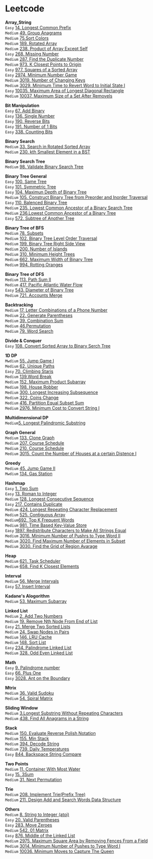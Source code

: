 # Leetcode
**Array_String**  
`Easy` [14. Longest Common Prefix](https://github.com/Adalyne/Leetcode/blob/ffcae61b244916146e1af3e08c940e12313fe987/Array_String/14.%20Longest%20Common%20Prefix.md)  
`Medium` [49. Group Anagrams](https://github.com/Adalyne/Leetcode/blob/42bf1c957eb9c7aacf722e312b090b7751ebedce/Array_String/49.%20Group%20Anagrams.md)  
`Medium` [75.Sort Colors](https://github.com/Adalyne/Leetcode/blob/6b3bad378fb080d01a5403f61f2509e3e8d79327/Array_String/75.%20Sort%20Colors.md)  
`Medium` [189. Rotated Array](https://github.com/Adalyne/Leetcode/blob/cf2c493a92d1599b3052f06c2d2af76a1452c307/Array_String/189.%20Rotate%20Array.md)  
`Medium` [238. Product of Array Except Self](https://github.com/Adalyne/Leetcode/blob/2de4289bed51b3b2089076d232ed5df56de2f9da/Array_String/238.%20Product%20of%20Array%20Except%20Self.md)  
`Easy` [268. Missing Number](https://github.com/Adalyne/Leetcode/blob/f933f70de131429166f2a83a238446dfa19290c1/Array_String/268.%20Missing%20Number.md)   
`Medium` [287. Find the Duplicate Number](https://github.com/Adalyne/Leetcode/blob/4c868e8dfc2b590639351901c73d635742ca3acc/Array_String/287.%20Find%20the%20Duplicate%20Number.md)  
`Medium` [973. K Closest Points to Origin](https://github.com/Adalyne/Leetcode/blob/962d45f6a78dd86fd0fb6636fcad4a1a2a35f61a/Array_String/973.%20K%20Closest%20Points%20to%20Origin.md)  
`Easy` [977. Squares of a Sorted Array](https://github.com/Adalyne/Leetcode/blob/6c63d367e0515dd03c4f570aab79bd93c54086a1/Array_String/977.%20Squares%20of%20a%20Sorted%20Array.md)  
`Easy` [2974. Minimum Number Game](https://github.com/Adalyne/Leetcode/blob/067c229913a78684027ca89568901684e4c0e141/Array_String/2974.%20Minimum%20Number%20Game.md)  
`Medium` [3019. Number of Changing Keys](https://github.com/Adalyne/Leetcode/blob/d1df4ac35362e805d003267f19674919736e053a/Array_String/3019.%20Number%20of%20Changing%20Keys.md)  
`Medium` [3029. Minimum Time to Revert Word to Initial State I](https://github.com/Adalyne/Leetcode/blob/07f90700d2cb7c7893fe90fb52caef6aed5daf94/Array_String/3029.%20Minimum%20Time%20to%20Revert%20Word%20to%20Initial%20State%20I.md)  
`Easy` [10035. Maximum Area of Longest Diagonal Rectangle](https://github.com/Adalyne/Leetcode/blob/560dd1ae999175f064511ee66dfd41702bde9999/Array_String/10035.%20Maximum%20Area%20of%20Longest%20Diagonal%20Rectangle.md)  
`Medium` [10037. Maximum Size of a Set After Removels](https://github.com/Adalyne/Leetcode/blob/e9a4ae2d23c46840c5ff38ec34636ca645f8ad35/Array_String/10037.%20Maximum%20Size%20of%20a%20Set%20After%20Removals.md)  

 **Bit Manipulation**  
`Easy` [67. Add Binary](https://github.com/Adalyne/Leetcode/blob/5d68662269b5006d15c4ed4ea939de7ca3d5e97f/Bit%20Manipulation/67.%20Add%20Binary.md)    
`Easy` [136. Single Number](https://github.com/Adalyne/Leetcode/blob/c80f4384411bfc1001e4176b4dcb306653855f4a/Bit%20Manipulation/136.%20Single%20Number.md)  
`Easy` [190. Reverse Bits](https://github.com/Adalyne/Leetcode/blob/da958861963f2896c743f042ee3c934406df4e86/Bit%20Manipulation/190.%20Reverse%20Bits.md)  
`Easy` [191. Number of 1 Bits](https://github.com/Adalyne/Leetcode/blob/97b4f2ffaabf541a9c7afbb21a3da51020ae28f0/Bit%20Manipulation/191.%20Number%20of%201%20Bits.md)  
`Easy` [338. Counting Bits](https://github.com/Adalyne/Leetcode/blob/45339c69cf3fa2972bba813107df9e809f8cacf5/Bit%20Manipulation/338.%20Counting%20Bits.md)  

**Binary Search**  
`Medium` [33. Search in Rotated Sorted Array](https://github.com/Adalyne/Leetcode/blob/027247167838dcfd80076d8b0d3056b4bd1a680b/Binary%20Search/33.%20Search%20in%20Rotated%20Sorted%20Array.md)  
`Medium` [230. kth Smallest Element in a BST](https://github.com/Adalyne/Leetcode/blob/e70ea36adaf53a67e8595da6d8720b72bcae174f/Binary%20Search%20Tree/230.%20Kth%20Smallest%20Element%20in%20a%20BST.md)  

**Binary Search Tree**  
`Medium` [98. Validate Binary Search Tree](https://github.com/Adalyne/Leetcode/blob/736c7d818497318b92c925d7f5fd67143511e62c/Binary%20Search%20Tree/98.%20Validate%20Binary%20Search%20Tree.md)  

**Binary Tree General**  
`Easy` [100. Same Tree](https://github.com/Adalyne/Leetcode/blob/2ff8a74043edbe72fed3d906cf81218e983918d5/Binary%20Tree%20General/100.%20Same%20Tree.md)  
`Easy` [101. Symmetric Tree](https://github.com/Adalyne/Leetcode/blob/21297642a46057daea47bc5e055bc0e139c675cd/Binary%20Tree%20General/101.%20Symmetric%20Tree.md)  
`Easy` [104. Maximun Depth of Binary Tree](https://github.com/Adalyne/Leetcode/blob/f6d1eccb8762a1e0310aa489a05d530f292baba1/Binary%20Tree%20General/104.%20Maximum%20Depth%20of%20Binary%20Tree.md)  
`Medium` [105. Construct Binary Tree from Preorder and Inorder Traversal](https://github.com/Adalyne/Leetcode/blob/909e455173af7d112d44aad1b0d008504e80e3f4/Binary%20Tree%20General/105.%20Construct%20Binary%20Tree%20from%20Preorder%20and%20Inorder%20Traversal.md)  
`Easy` [110. Balenced Binary Tree](https://github.com/Adalyne/Leetcode/blob/8cf9a4a4af2ea7b654b8f51a0663060372974b24/Binary%20Tree%20General/110.%20Balanced%20Binary%20Tree.md)   
`Medium` [235. Lowest Common Ancestor of a Binary Search Tree](https://github.com/Adalyne/Leetcode/blob/b2db13557dee15c0fa7df3bf25e59267174b31e6/Binary%20Tree%20General/235.%20Lowest%20Common%20Ancestor%20of%20a%20Binary%20Search%20Tree.md)   
`Medium` [236.Lowest Common Ancestor of a Binary Tree](https://github.com/Adalyne/Leetcode/blob/3a1ae05a0c5d192cf9102348909c7ae18aabf844/Binary%20Tree%20General/236.%20Lowest%20Common%20Ancestor%20of%20a%20Binary%20Tree.md)  
`Easy` [572. Subtree of Another Tree](https://github.com/Adalyne/Leetcode/blob/40715c5fb2e491ef9960e4af55931a83bdc30952/Binary%20Tree%20General/572.%20Subtree%20of%20Another%20Tree.md)  

**Binary Tree of BFS**  
`Medium` [78. Subsets](https://github.com/Adalyne/Leetcode/blob/27d92e97458fe25171d084a617eaf0a9d2d13f39/Binary%20Tree%20BFS/78.%20Subsets.md)  
`Medium` [102. Binary Tree Level Order Traversal](https://github.com/Adalyne/Leetcode/blob/14226b11e6cf594c7be5276ad46cde4f819d4174/Binary%20Tree%20BFS/102.%20Binary%20Tree%20Level%20Order%20Traversal.md)  
`Medium` [199. Binary Tree Right Side View](https://github.com/Adalyne/Leetcode/blob/32ba8e024a9094399c476358d285c1d6d1c93bb7/Binary%20Tree%20BFS/199.%20Binary%20Tree%20Right%20Side%20View.md)  
`Medium` [200. Number of Islands](https://github.com/Adalyne/Leetcode/blob/0a7b9756c0787631f774caa4ba7d6bbfc91b8b7a/Binary%20Tree%20BFS/200.%20Number%20of%20Islands.md)  
`Medium` [310. Minimum Height Trees](https://github.com/Adalyne/Leetcode/blob/d2c35f0f62e1ef9061d2f8029dab68e0c319b9db/Binary%20Tree%20BFS/310.%20Minimum%20Height%20Trees.md)  
`Medium` [662. Maximum Width of Binary Tree](https://github.com/Adalyne/Leetcode/blob/706390888e1a356a65424de135ecc941a4b9db9a/Binary%20Tree%20BFS/662.%20Maximum%20Width%20of%20Binary%20Tree.md)  
`Medium` [994. Rotting Oranges](https://github.com/Adalyne/Leetcode/blob/cdedc169b1c5d52169281365a01d1ceba1429a10/Binary%20Tree%20BFS/994.%20Rotting%20Oranges.md)  

**Binary Tree of DFS**  
`Medium` [113. Path Sum II](https://github.com/Adalyne/Leetcode/blob/00e3af169644d2420c75324c1adb05f36d8bc0be/Binary%20Tree%20DFS/113.%20Path%20Sum%20II.md)  
`Medium` [417. Pacific Atlantic Water Flow](https://github.com/Adalyne/Leetcode/blob/654ce15447400a54ad4a845b7370bd8985088f1e/Binary%20Tree%20DFS/417.%20Pacific%20Atlantic%20Water%20Flow.md)  
`Easy` [543. Diameter of Binary Tree](https://github.com/Adalyne/Leetcode/blob/ba3522d90550172dfdcd7535eaeb2231c7e247e5/Binary%20Tree%20DFS/543.%20Diameter%20of%20Binary%20Tree.md)  
`Medium` [721. Accounts Merge](https://github.com/Adalyne/Leetcode/blob/87683ce62b391ed2ed8027a7c95e8edab4649cf1/Binary%20Tree%20DFS/721.%20Accounts%20Merge.md)  

**Backtracking**  
`Medium` [17. Letter Combinations of a Phone Number](https://github.com/Adalyne/Leetcode/blob/d45b9b1c00cfdcd6c0080b7ff298c75250d57695/Backtracking/17.%20Letter%20Combinations%20of%20a%20Phone%20Number.md)  
`Medium` [22. Generate Parentheses](https://github.com/Adalyne/Leetcode/blob/36f69ddefd39707be10a5be324dd5611bc1d716a/Backtracking/22.%20Generate%20Parentheses.md)  
`Medium` [39. Combination Sum](https://github.com/Adalyne/Leetcode/blob/7e27475c651949771da2879d9bd0009b4dd0f0ed/Backtracking/39.%20Combination%20Sum.md)  
`Medium` [46.Permutation](https://github.com/Adalyne/Leetcode/blob/ae9bf2383e4fcd2e91cef171f2cc4966a0fc4b3f/Backtracking/46.%20Permutations.md)  
`Medium` [79. Word Search](https://github.com/Adalyne/Leetcode/blob/0c0fdad1bf88ab7030f1c271ec943b25fe5c5761/Backtracking/79.%20Word%20Search.md)  

**Divide & Conquer**  
`Easy` [108. Convert Sorted Array to Binary Serch Tree](https://github.com/Adalyne/Leetcode/blob/bdda9e18750572f0a26d041906144f6f0afe48b8/Divide%20%26%20Conquer/108.%20Convert%20Sorted%20Array%20to%20Binary%20Search%20Tree.md)  

**1D DP**  
`Mwdium` [55. Jump Game I](https://github.com/Adalyne/Leetcode/blob/0eeb54c1b50eaaf887fe3cde51e089a2d5d603d3/1D%20DP/55.%20Jump%20Game.md)  
`Medium` [62. Unique Paths](https://github.com/Adalyne/Leetcode/blob/6ac8049c7c186a9ae8c19e100153b67866960d9c/1D%20DP/62.%20Unique%20Paths.md)  
`Easy` [70. Climbing Staris](https://github.com/Adalyne/Leetcode/blob/c3b29eec1a9b699aa1deb16ca0dc425b64c5006f/1D%20DP/70.%20Climbing%20Stairs.md)  
`Medium` [139.Word Break](https://github.com/Adalyne/Leetcode/blob/1a17ae00f851a4b8992abf0a8a1b68d26cadc54e/1D%20DP/139.%20Word%20Break.md)  
`Medium` [152. Maximum Product Subarray](https://github.com/Adalyne/Leetcode/blob/747991190739672af2d6b44a8ee4e61ab3f9ff29/1D%20DP/152.%20Maximum%20Product%20Subarray.md)  
`Medium` [198. House Robber](https://github.com/Adalyne/Leetcode/blob/7800acac4bc6a773d5f25a6416610aed9e199ee0/1D%20DP/198.%20House%20Robber.md)  
`Medium` [300. Longest Increasing Subsequence](https://github.com/Adalyne/Leetcode/blob/760203c9f1154255b38a30245ea45b31cf5c8b54/1D%20DP/300.%20Longest%20Increasing%20Subsequence.md)  
`Medium` [322. Coins Change](https://github.com/Adalyne/Leetcode/blob/d49dd2d3333da80b7a47eae583fc80b69c249ca8/1D%20DP/322.%20Coin%20Change.md)  
`Medium` [416. Partition Equal Subset Sum](https://github.com/Adalyne/Leetcode/blob/531554fe5aa837d052dd5333810a60050f0db80c/1D%20DP/416.%20Partition%20Equal%20Subset%20Sum.md)  
`Medium` [2976. Minimum Cost to Convert String I](https://github.com/Adalyne/Leetcode/blob/e0924ad9b1fe8281344daa278fb9d1d029fda7f7/1D%20DP/2976.%20Minimum%20Cost%20to%20Convert%20String%20I.md)  

**Multidimensional DP**  
`Medium`[5. Longest Palindromic Substring](https://github.com/Adalyne/Leetcode/blob/7c9853efcec33b279d8d117e9cc0a8dab05b28ca/Multidimensional%20DP/5.%20Longest%20Palindromic%20Substring.md)  

**Graph General**  
`Medium` [133. Clone Graph](https://github.com/Adalyne/Leetcode/blob/27c811ab314b010b21d30fa2412da6917bd7753b/Graph%20General/133.%20Clone%20Graph.md)  
`Medium` [207. Course Schedule](https://github.com/Adalyne/Leetcode/blob/f4e1e7348912f0e817caf76953c1a7bad5215ae9/Graph%20General/207.%20Course%20Schedule.md)  
`Medium` [210. Course Schedule](https://github.com/Adalyne/Leetcode/blob/d92069ed52ef75c8704c4d7a6c777cf508c5e53e/Graph%20General/210.%20Course%20Schedule%20II.md)  
`Medium` [3015. Count the Number of Houses at a certain Distence I](https://github.com/Adalyne/Leetcode/blob/12d91a57c8770702ab6c3fa8547989defad049b9/Graph%20General/3015.%20Count%20the%20Number%20of%20Houses%20at%20a%20Certain%20Distance%20I.md)  

**Greedy**  
`Medium` [45. Jump Game II](https://github.com/Adalyne/Leetcode/blob/b11a256350f3202126ff83777f4bc5e8e48f2b1b/Greedy/45.%20Jump%20Game%20II.md)  
`Mwdium` [134. Gas Station](https://github.com/Adalyne/Leetcode/blob/fa398fdf636872bbd7da7ad3d276c3ed1759dddc/Greedy/134.%20Gas%20Station.md)  

**Hashmap**  
`Easy` [1. Two Sum](https://github.com/Adalyne/Leetcode/blob/91d46fd6e67ea0876d96f69d17cf5c71020ed012/Hashmap/1.%20Two%20Sum.md)  
`Easy` [13. Roman to Integer](https://github.com/Adalyne/Leetcode/blob/f508e148150a891a8853a23700726bea6cf0d32e/Hashmap/13.%20Roman%20to%20Integer.md)  
`Medium` [128. Longest Consecutive Sequence](https://github.com/Adalyne/Leetcode/blob/87323541005cb536173125efd84e79a1bdb41fa5/Hashmap/128.%20Longest%20Consecutive%20Sequence.md)  
`Easy` [217. Contains Duplicate](https://github.com/Adalyne/Leetcode/blob/ca005477f6040b88e9d47f0da00eb879abc04e68/Hashmap/217.%20Contains%20Duplicate.md)  
`Medium` [424. Longest Repeating Character Replacement](https://github.com/Adalyne/Leetcode/blob/6082adabbee68faf73c3ecfb691f23c88362cc63/Hashmap/424.%20Longest%20Repeating%20Character%20Replacement.md)  
`Medium` [525. Contiguous Array](https://github.com/Adalyne/Leetcode/blob/da9b8a1ea2992921df14264354585e79d7b81dcf/Hashmap/525.%20Contiguous%20Array.md)  
`Medium`[692. Top K Frequent Words](https://github.com/Adalyne/Leetcode/blob/38c0b0c15d1047b0653c433c87432bd7685d56b4/Hashmap/692.%20Top%20K%20Frequent%20Words.md)  
`Medium` [981. Time Based Key-Value Store](https://github.com/Adalyne/Leetcode/blob/0d8dafc86e7369bf7efc85ba48c8fcb2df83b341/Hashmap/981.%20Time%20Based%20Key-Value%20Store.md)  
`Easy` [1897. Redistribute Characters to Make All Strings Equal](https://github.com/Adalyne/Leetcode/blob/ff5679059b61ad045f73c23716627efcd49be91d/Hashmap/1897.%20Redistribute%20Characters%20to%20Make%20All%20Strings%20Equal.md)  
`Medium` [3016. Minimum Number of Pushrs to Type Word II](https://github.com/Adalyne/Leetcode/blob/a0af7db2489f7a4df086ccdc6da2f07c6fb517f9/Hashmap/3016.%20Minimum%20Number%20of%20Pushes%20to%20Type%20Word%20II.md)  
`Medium` [3020. Find Maximum Number of Elements in Subset](https://github.com/Adalyne/Leetcode/blob/9a5de77e67b5c5fcdf07014bcd017584a9e5114f/Hashmap/3020.%20Find%20the%20Maximum%20Number%20of%20Elements%20in%20Subset.md)  
`Medium` [3030. Find the Grid of Region Avarage](https://github.com/Adalyne/Leetcode/blob/2d9ae3885bd1f933303f15b7b99b1a0735b44f2c/Hashmap/3030.%20Find%20the%20Grid%20of%20Region%20Average.md)  

**Heap**  
`Medium` [621. Task Scheduler](https://github.com/Adalyne/Leetcode/blob/73e18e3593f5356e0e4d517292d1e3c6d9752160/Heap/621.%20Task%20Scheduler.md)  
`Medium` [658. Find K Closest Elements](https://github.com/Adalyne/Leetcode/blob/4ef71a486f4c4eaac462c5405a423f1f7df8fa25/Heap/658.%20Find%20K%20Closest%20Elements.md)  

**Interval**   
`Medium` [56. Merge Intervals](https://github.com/Adalyne/Leetcode/blob/7f6ef023520a6ef65a44aa302f4159c8245c44d3/Intervals/56.%20Merge%20Intervals.md)  
`Easy` [57. Insert Interval](https://github.com/Adalyne/Leetcode/blob/0f646f1794c08d4d7f6df44e472b442c84e0afa7/Intervals/57.%20Insert%20Interval.md)  

**Kadane's Alogorithm**  
`Medium` [53. Maximum Subarray](https://github.com/Adalyne/Leetcode/blob/0f638f8fd1a7f9648bf13a1a914da20ee37742f4/Kadane's%20Algorithm/53.%20Maximum%20Subarray.md)  

**Linked List**  
`Medium` [2. Add Two Numbers](https://github.com/Adalyne/Leetcode/blob/97b5957ecb16a3dd552204d74563573d8ec3fa74/Linked%20List/2.%20Add%20Two%20Numbers.md)  
`Medium` [19. Remove Nth Node From End of List](https://github.com/Adalyne/Leetcode/blob/35db61b72e6970322988357a1b756515279ae261/Linked%20List/19.%20Remove%20Nth%20Node%20From%20End%20of%20List.md)  
`Easy` [21. Merge Two Sorted Lists](https://github.com/Adalyne/Leetcode/blob/f23c4fcdfd7c69db1cf9c2fc2242af613a9b2676/Linked%20List/21.%20Merge%20Two%20Sorted%20Lists.md)   
`Medium` [24. Swap Nodes in Pairs](https://github.com/Adalyne/Leetcode/blob/6d3c8104793788697098aa270a07ee5c8ce52580/Linked%20List/24.%20Swap%20Nodes%20in%20Pairs.md)  
`Medium` [146. LRU Cache](https://github.com/Adalyne/Leetcode/blob/ce3c44e45d89f57dc53a725bfc5345c78f15612c/Linked%20List/146.%20LRU%20Cache.md)  
`Medium` [148. Sort List](https://github.com/Adalyne/Leetcode/blob/923f992001eea4be04faa4a68991f789e49e92bd/Linked%20List/148.%20Sort%20List.md)  
`Easy` [234. Palindrome Linked List](https://github.com/Adalyne/Leetcode/blob/e851bad72655d7504178778254e92bb89c09848e/Linked%20List/234.%20Palindrome%20Linked%20List.md)  
`Medium` [328. Odd Even Linked List](https://github.com/Adalyne/Leetcode/blob/faf1e74182f544b0f8e40cf4336287260ade2b11/Linked%20List/328.%20Odd%20Even%20Linked%20List.md)  

**Math**  
`Easy` [9. Palindrome number](https://github.com/Adalyne/Leetcode/blob/11bc1ed2c6a765bc9f497a89027f793fad21ed8c/Math/9.%20Palindrome%20Number.md)  
`Easy` [66. Plus One](https://github.com/Adalyne/Leetcode/blob/c1e07739a4700b14dcdd6b57802de1d758947294/Math/66.%20Plus%20One.md)  
`Easy` [3028. Ant on the Boundary](https://github.com/Adalyne/Leetcode/blob/0e5ef0ad6f97a0a81ae23a7c338768463daf7043/Math/3028.%20Ant%20on%20the%20Boundary.md)  

**Mtrix**  
`Medium` [36. Valid Sudoku](https://github.com/Adalyne/Leetcode/blob/6f02d032873ef16e2cd831b00f1526a222da07e1/Matrix/36.%20Valid%20Sudoku.md)  
`Medium` [54. Spiral Matrix](https://github.com/Adalyne/Leetcode/blob/13aa632b20bb081463fa173e44f893b8ea179ef0/Matrix/54.%20Spiral%20Matrix.md)  

**Sliding Window**  
`Medium` [3.Longest Substring Without Repeating Characters](https://github.com/Adalyne/Leetcode/blob/b48ce48e1445d4aa03815cb7d7a9e2847c8800a3/Sliding%20Window/3.%20Longest%20Substring%20Without%20Repeating%20Characters.md)  
`Medium` [438. Find All Anagrams in a String](https://github.com/Adalyne/Leetcode/blob/9362f933e25030969e0acca6c0846a4aa19565a2/Sliding%20Window/438.%20Find%20All%20Anagrams%20in%20a%20String.md)  

**Stack**  
`Medium` [150. Evaluate Reverse Polish Notation](https://github.com/Adalyne/Leetcode/blob/0064958710b29fa98dbfb459b313fe2e6ddfad9a/Stack/150.%20Evaluate%20Reverse%20Polish%20Notation.md)  
`Medium` [155. Min Stack](https://github.com/Adalyne/Leetcode/blob/821b3ea481374572702fed4a6b60edd876817f41/Stack/155.%20Min%20Stack.md)  
`Medium` [394. Decode String](https://github.com/Adalyne/Leetcode/blob/6f94b81efb5dcfc2416cbda11045cbc58408abc4/Stack/394.%20Decode%20String.md)  
`Medium` [739. Daily Temperatures](https://github.com/Adalyne/Leetcode/blob/5866d02056846642cf68ed3d30bbe920e089a8b3/Stack/739.%20Daily%20Temperatures.md)  
`Easy` [844. Backspace String Compare](https://github.com/Adalyne/Leetcode/blob/ec8da73b44239e59ed9416a39bbf961d5cc65e08/Stack/844.%20Backspace%20String%20Compare.md)  

**Two Points**  
`Medium` [11. Container With Most Water](https://github.com/Adalyne/Leetcode/blob/810c42ce57762d52f134a975a19c158a7d898e62/Two%20Pointers/11.%20Container%20With%20Most%20Water.md)  
`Easy` [ 15. 3Sum](https://github.com/Adalyne/Leetcode/blob/f8066f12450dba65af8ce47adcd3f5cda6a60e56/Two%20Pointers/15.%203Sum.md)  
`Medium` [31. Next Permutation](https://github.com/Adalyne/Leetcode/blob/399c913a1e61e2eae24de7f17e28f6b930831edb/Two%20Pointers/31.%20Next%20Permutation.md)  

**Trie**  
`Medium` [208. Implement Trie(Prefix Tree)](https://github.com/Adalyne/Leetcode/blob/ac7926dd0ee75499159c2f1a244471cb537d71e0/Trie/208.%20Implement%20Trie%20(Prefix%20Tree).md)  
`Medium` [211. Design Add and Search Words Data Structure](https://github.com/Adalyne/Leetcode/blob/c9f105187ac3b50cb5ba3763188637647ea00fc1/Trie/211.%20Design%20Add%20and%20Search%20Words%20Data%20Structure.md)  

**Others**  
`Medium` [8. String to Integer (atoi)](https://github.com/Adalyne/Leetcode/blob/5cc8e3e9991e8314a9cc96954804d6947d5a424c/Others/8.%20String%20to%20Integer%20(atoi).md)  
`Easy` [20. Valid Parentheses](https://github.com/Adalyne/Leetcode/blob/34eeebc82fc9c434a5195cad0943eb206ea76791/Others/20.%20Valid%20Parentheses.md)   
`Easy` [283. Move Zeroes](https://github.com/Adalyne/Leetcode/blob/6d154a729d59954013b5188dd2d32a759b2abab9/Others/283.%20Move%20Zeroes.md)  
`Medium` [542. 01 Matrix](https://github.com/Adalyne/Leetcode/blob/d75005648f591a2407cc11099d93450589dc79f4/Others/542.%2001%20Matrix.md)  
`Easy` [876. Middle of the Linked List](https://github.com/Adalyne/Leetcode/blob/1d7ff6c0b5aa099c0430e34088aa70b1f5717bb4/Others/876.%20Middle%20of%20the%20Linked.md)  
`Medium` [2975. Maximum Square Area by Removing Fences From a Field](https://github.com/Adalyne/Leetcode/blob/7d1c780906eb3bee527606c818488b94161a6457/Others/2975.%20Maximum%20Square%20Area%20by%20Removing%20Fences%20From%20a%20Field.md)  
`Medium` [3014. Minimum Number of Pushes to Type Word I](https://github.com/Adalyne/Leetcode/blob/9257068dd4ec3ac5cafa227360d00003415199e8/Others/3014.%20Minimum%20Number%20of%20Pushes%20to%20Type%20Word%20I.md)  
`Medium` [10036. Minimum Moves to Capture The Queen](https://github.com/Adalyne/Leetcode/blob/b5a68ba679f6914839a03c4fbdf5429aef5d5497/Others/10036.%20Minimum%20Moves%20to%20Capture%20The%20Queen.md)  
